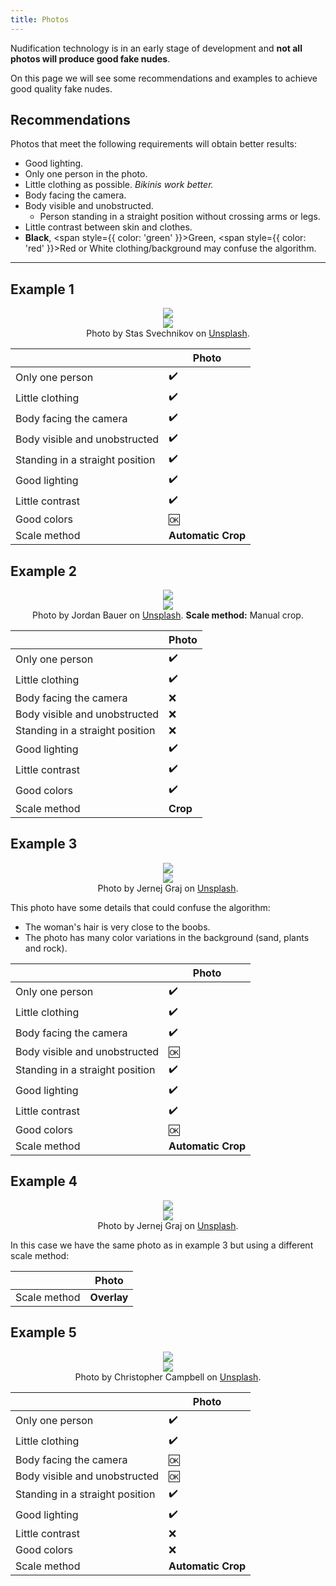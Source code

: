 ```yaml
---
title: Photos
---
```


Nudification technology is in an early stage of development and **not all photos will produce good fake nudes**. 

On this page we will see some recommendations and examples to achieve good quality fake nudes.

## Recommendations

Photos that meet the following requirements will obtain better results:

- Good lighting.
- Only one person in the photo.
- Little clothing as possible. *Bikinis work better.*
- Body facing the camera.
- Body visible and unobstructed.
  - Person standing in a straight position without crossing arms or legs.
- Little contrast between skin and clothes.
- **Black**,  <span style={{ color: 'green' }}>Green</span>, <span style={{ color: 'red' }}>Red</span> or White clothing/background may confuse the algorithm.

---

## Example 1

<div align="center" className="row">
  <div className="col col--6"><img src="/img/examples/1/stas-svechnikov-lU2lwpqEGqE-unsplash.jpg" style={{ height: 373 }} /></div>
  <div className="col col--6"><img src="/img/examples/1/stas-svechnikov-lU2lwpqEGqE-un-31578315191885-dreamtime.jpg" style={{ height: 373 }} /></div>
</div>

<div align="center" style={{ color: "#767676", fontSize: "0.9rem", marginBottom: "var(--ifm-leading)" }}>
  <span style={{ display: "block" }}>Photo by Stas Svechnikov on <a href="https://unsplash.com/photos/lU2lwpqEGqE" target="_blank">Unsplash</a>.</span>
</div>

|                                 | Photo              |
| ------------------------------- | ------------------ |
| Only one person                 | ✔️                  |
| Little clothing                 | ✔️                  |
| Body facing the camera          | ✔️                  |
| Body visible and unobstructed   | ✔️                  |
| Standing in a straight position | ✔️                  |
| Good lighting                   | ✔️                  |
| Little contrast                 | ✔️                  |
| Good colors                     | 🆗                  |
| Scale method                    | **Automatic Crop** |

## Example 2

<div align="center" className="row">
  <div className="col col--6"><img src="/img/examples/2/jordan-bauer-uNppKIVSHm8-unsplash.jpg" style={{ height: 373 }} /></div>
  <div className="col col--6"><img src="/img/examples/2/jordan-bauer-uNppKIVSHm8-unspl-21578315287048-dreamtime.jpg" style={{ height: 373 }} /></div>
</div>

<div align="center" style={{ color: "#767676", fontSize: "0.9rem", marginBottom: "var(--ifm-leading)" }}>
  <span style={{ display: "block" }}>Photo by Jordan Bauer on <a href="https://unsplash.com/photos/uNppKIVSHm8" target="_blank">Unsplash</a>.</span>
  <span><b>Scale method:</b> Manual crop.</span>
</div>

|                                 | Photo    |
| ------------------------------- | -------- |
| Only one person                 | ✔️        |
| Little clothing                 | ✔️        |
| Body facing the camera          | ❌        |
| Body visible and unobstructed   | ❌        |
| Standing in a straight position | ❌        |
| Good lighting                   | ✔️        |
| Little contrast                 | ✔️        |
| Good colors                     | ✔️        |
| Scale method                    | **Crop** |

## Example 3

<div align="center" className="row">
  <div className="col col--6"><img src="/img/examples/3/jernej-graj-8y6L01KFagQ-unsplash.jpg" style={{ height: 373 }} /></div>
  <div className="col col--6"><img src="/img/examples/3/jernej-graj-8y6L01KFagQ-unspla-21578315392324-dreamtime.jpg" style={{ height: 373 }} /></div>
</div>

<div align="center" style={{ color: "#767676", fontSize: "0.9rem", marginBottom: "var(--ifm-leading)" }}>
  <span style={{ display: "block" }}>Photo by Jernej Graj on <a href="https://unsplash.com/photos/8y6L01KFagQ" target="_blank">Unsplash</a>.</span>
</div>

This photo have some details that could confuse the algorithm:

- The woman's hair is very close to the boobs.
- The photo has many color variations in the background (sand, plants and rock).

|                                 | Photo              |
| ------------------------------- | ------------------ |
| Only one person                 | ✔️                  |
| Little clothing                 | ✔️                  |
| Body facing the camera          | ✔️                  |
| Body visible and unobstructed   | 🆗                  |
| Standing in a straight position | ✔️                  |
| Good lighting                   | ✔️                  |
| Little contrast                 | ✔️                  |
| Good colors                     | 🆗                  |
| Scale method                    | **Automatic Crop** |

## Example 4

<div align="center" className="row">
  <div className="col col--6"><img src="/img/examples/3/jernej-graj-8y6L01KFagQ-unsplash.jpg" style={{ height: 373 }} /></div>
  <div className="col col--6"><img src="/img/examples/3/jernej-graj-8y6L01KFagQ-unspla-21578315547228-dreamtime.jpg" style={{ height: 373 }} /></div>
</div>

<div align="center" style={{ color: "#767676", fontSize: "0.9rem", marginBottom: "var(--ifm-leading)" }}>
  <span style={{ display: "block" }}>Photo by Jernej Graj on <a href="https://unsplash.com/photos/8y6L01KFagQ" target="_blank">Unsplash</a>.</span>
</div>

In this case we have the same photo as in example 3 but using a different scale method:

|              | Photo       |
| ------------ | ----------- |
| Scale method | **Overlay** |

## Example 5

<div align="center" className="row">
  <div className="col col--6"><img src="/img/examples/4/christopher-campbell-A3QXXEfcA1U-unsplash.jpg" style={{ height: 373 }} /></div>
  <div className="col col--6"><img src="/img/examples/4/christopher-campbell-A3QXXEfcA-21578321102878-dreamtime.jpg" style={{ height: 373 }} /></div>
</div>

<div align="center" style={{ color: "#767676", fontSize: "0.9rem", marginBottom: "var(--ifm-leading)" }}>
  <span style={{ display: "block" }}>Photo by Christopher Campbell on <a href="https://unsplash.com/photos/A3QXXEfcA1U" target="_blank">Unsplash</a>.</span>
</div>

|                                 | Photo              |
| ------------------------------- | ------------------ |
| Only one person                 | ✔️                  |
| Little clothing                 | ✔️                  |
| Body facing the camera          | 🆗                  |
| Body visible and unobstructed   | 🆗                  |
| Standing in a straight position | ✔️                  |
| Good lighting                   | ✔️                  |
| Little contrast                 | ❌                  |
| Good colors                     | ❌                  |
| Scale method                    | **Automatic Crop** |
